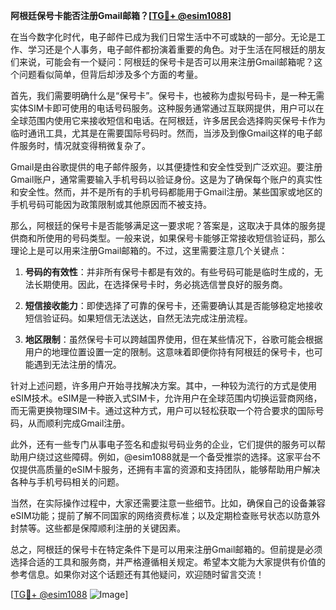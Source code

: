 **阿根廷保号卡能否注册Gmail邮箱？[[TG💪+ @esim1088](https://t.me/s/esim1088)]**

在当今数字化时代，电子邮件已成为我们日常生活中不可或缺的一部分。无论是工作、学习还是个人事务，电子邮件都扮演着重要的角色。对于生活在阿根廷的朋友们来说，可能会有一个疑问：阿根廷的保号卡是否可以用来注册Gmail邮箱呢？这个问题看似简单，但背后却涉及多个方面的考量。

首先，我们需要明确什么是“保号卡”。保号卡，也被称为虚拟号码卡，是一种无需实体SIM卡即可使用的电话号码服务。这种服务通常通过互联网提供，用户可以在全球范围内使用它来接收短信和电话。在阿根廷，许多居民会选择购买保号卡作为临时通讯工具，尤其是在需要国际号码时。然而，当涉及到像Gmail这样的电子邮件服务时，情况就变得稍微复杂了。

Gmail是由谷歌提供的电子邮件服务，以其便捷性和安全性受到广泛欢迎。要注册Gmail账户，通常需要输入手机号码以验证身份。这是为了确保每个账户的真实性和安全性。然而，并不是所有的手机号码都能用于Gmail注册。某些国家或地区的手机号码可能因为政策限制或其他原因而不被支持。

那么，阿根廷的保号卡是否能够满足这一要求呢？答案是，这取决于具体的服务提供商和所使用的号码类型。一般来说，如果保号卡能够正常接收短信验证码，那么理论上是可以用来注册Gmail邮箱的。不过，这里需要注意几个关键点：

1. **号码的有效性**：并非所有保号卡都是有效的。有些号码可能是临时生成的，无法长期使用。因此，在选择保号卡时，务必挑选信誉良好的服务商。
   
2. **短信接收能力**：即使选择了可靠的保号卡，还需要确认其是否能够稳定地接收短信验证码。如果短信无法送达，自然无法完成注册流程。

3. **地区限制**：虽然保号卡可以跨越国界使用，但在某些情况下，谷歌可能会根据用户的地理位置设置一定的限制。这意味着即便你持有阿根廷的保号卡，也可能遇到无法注册的情况。

针对上述问题，许多用户开始寻找解决方案。其中，一种较为流行的方式是使用eSIM技术。eSIM是一种嵌入式SIM卡，允许用户在全球范围内切换运营商网络，而无需更换物理SIM卡。通过这种方式，用户可以轻松获取一个符合要求的国际号码，从而顺利完成Gmail注册。

此外，还有一些专门从事电子签名和虚拟号码业务的企业，它们提供的服务可以帮助用户绕过这些障碍。例如，@esim1088就是一个备受推崇的选择。这家平台不仅提供高质量的eSIM卡服务，还拥有丰富的资源和支持团队，能够帮助用户解决各种与手机号码相关的问题。

当然，在实际操作过程中，大家还需要注意一些细节。比如，确保自己的设备兼容eSIM功能；提前了解不同国家的网络资费标准；以及定期检查账号状态以防意外封禁等。这些都是保障顺利注册的关键因素。

总之，阿根廷的保号卡在特定条件下是可以用来注册Gmail邮箱的。但前提是必须选择合适的工具和服务商，并严格遵循相关规定。希望本文能为大家提供有价值的参考信息。如果你对这个话题还有其他疑问，欢迎随时留言交流！

[[TG💪+ @esim1088](https://t.me/s/esim1088) ![Image](https://i.postimg.cc/4NQfJmqS/Snipaste-2025-05-13-00-14-12.png)]